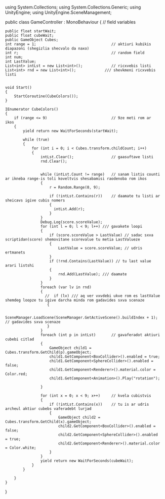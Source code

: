 using System.Collections;
using System.Collections.Generic;
using UnityEngine;
using UnityEngine.SceneManagement;








public class GameController : MonoBehaviour
{
    // field variables 

    public float startWait;
    public float cubeWait;
    public GameObject Cubes;
    int range = 1;                                  // aktiuri kubikis diapazoni (shegizlia shecvalo da naxo) 
    int r;                                          // random field
    int num;
    int LastValue;
    List<int> intLst = new List<int>();             // ricxvebis listi
    List<int> rnd = new List<int>();             /// shevkmeni ricxvebis listi


    void Start()
    {
        StartCoroutine(CubeColors());
    }
   
    IEnumerator CubeColors()
    {
        if (range <= 9)                             // 9ze meti rom ar ikos
        {
            yield return new WaitForSeconds(startWait);

            while (true)
            {
                for (int i = 0; i < Cubes.transform.childCount; i++)
                {
                    intLst.Clear();                 // gaasuftave listi
                    rnd.Clear();

                   
                    while (intLst.Count != range)   // sanam listis counti ar ikneba range-is toli koveltvis shesabamisi raodenoba rom ikos
                    {
                        r = Random.Range(0, 9);
                        
                        if (!intLst.Contains(r))    // daamate tu listi ar sheicavs igive cubis nomers
                        {
                          intLst.Add(r);
                        }
                    }
                    Debug.Log(score.scoreValue);
                    for (int l = 0; l < 9; l++) /// gavakete loopi
                    {
                        if (score.scoreValue > LastValue) // sadac sxva scriptidan(score) shemovitane scorevalue tu metia LastValueze
                        {
                            LastValue = score.scoreValue; // udris ertmanets
                        }
                        if (!rnd.Contains(LastValue)) // tu last value arari listshi
                        {
                            rnd.Add(LastValue); /// daamate 
                        }
                    }
                    foreach (var lv in rnd)
                    {
                      //  if (lv) /// aq ver vxvdebi ukve rom es lastValue shemdeg loopze tu igive darcha minda rom gadavides sxva scenaze
                       {

                            SceneManager.LoadScene(SceneManager.GetActiveScene().buildIndex + 1); // gadavides sxva scenaze
                       }
                    }
                    foreach (int p in intLst)       // gavaferadot aktiuri cubebi citlad
                    {
                        GameObject child1 = Cubes.transform.GetChild(p).gameObject; 
                        child1.GetComponent<BoxCollider>().enabled = true;
                        child1.GetComponent<SphereCollider>().enabled = false;
                        child1.GetComponent<Renderer>().material.color = Color.red;
                        child1.GetComponent<Animation>().Play("rotation");
                        
                    }

                    for (int x = 0; x < 9; x++)     // kvela cubistvis 
                    {
                        if (!intLst.Contains(x))    // tu is ar udris archeul aktiur cubebs vaferadebt lurjad
                        {
                            GameObject child2 = Cubes.transform.GetChild(x).gameObject; 
                            child2.GetComponent<BoxCollider>().enabled = false;
                            child2.GetComponent<SphereCollider>().enabled = true;
                            child2.GetComponent<Renderer>().material.color = Color.white;
                        }
                    }
                    yield return new WaitForSeconds(cubeWait);
                }
            }

        }
    }

    
}
